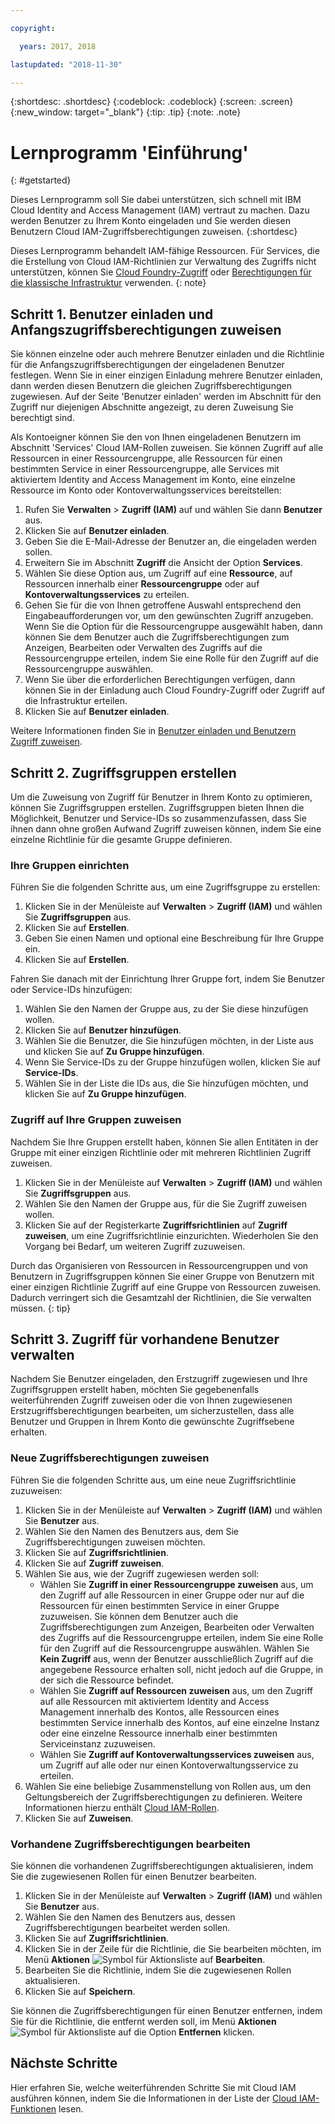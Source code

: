 ```yaml
---

copyright:

  years: 2017, 2018

lastupdated: "2018-11-30"

---
```


{:shortdesc: .shortdesc}
{:codeblock: .codeblock}
{:screen: .screen}
{:new_window: target="_blank"}
{:tip: .tip}
{:note: .note}

# Lernprogramm 'Einführung'
{: #getstarted}

Dieses Lernprogramm soll Sie dabei unterstützen, sich schnell mit IBM Cloud Identity and Access Management (IAM) vertraut zu machen. Dazu werden Benutzer zu Ihrem Konto eingeladen und Sie werden diesen Benutzern Cloud IAM-Zugriffsberechtigungen zuweisen.
{:shortdesc}

Dieses Lernprogramm behandelt IAM-fähige Ressourcen. Für Services, die die Erstellung von Cloud IAM-Richtlinien zur Verwaltung des Zugriffs nicht unterstützen, können Sie [Cloud Foundry-Zugriff](/docs/iam/cfaccess.html#cfaccess) oder [Berechtigungen für die klassische Infrastruktur](/docs/iam/infrastructureaccess.html#infrapermission) verwenden.
{: note}


## Schritt 1. Benutzer einladen und Anfangszugriffsberechtigungen zuweisen

Sie können einzelne oder auch mehrere Benutzer einladen und die Richtlinie für die Anfangszugriffsberechtigungen der eingeladenen Benutzer festlegen. Wenn Sie in einer einzigen Einladung mehrere Benutzer einladen, dann werden diesen Benutzern die gleichen Zugriffsberechtigungen zugewiesen. Auf der Seite 'Benutzer einladen' werden im Abschnitt für den Zugriff nur diejenigen Abschnitte angezeigt, zu deren Zuweisung Sie berechtigt sind.

Als Kontoeigner können Sie den von Ihnen eingeladenen Benutzern im Abschnitt 'Services' Cloud IAM-Rollen zuweisen. Sie können Zugriff auf alle Ressourcen in einer Ressourcengruppe, alle Ressourcen für einen bestimmten Service in einer Ressourcengruppe, alle Services mit aktiviertem Identity and Access Management im Konto, eine einzelne Ressource im Konto oder Kontoverwaltungsservices bereitstellen:

1. Rufen Sie **Verwalten** &gt; **Zugriff (IAM)** auf und wählen Sie dann **Benutzer** aus.
2. Klicken Sie auf **Benutzer einladen**.
3. Geben Sie die E-Mail-Adresse der Benutzer an, die eingeladen werden sollen.
4. Erweitern Sie im Abschnitt **Zugriff** die Ansicht der Option **Services**.
5. Wählen Sie diese Option aus, um Zugriff auf eine **Ressource**, auf Ressourcen innerhalb einer **Ressourcengruppe** oder auf **Kontoverwaltungsservices** zu erteilen.
6. Gehen Sie für die von Ihnen getroffene Auswahl entsprechend den Eingabeaufforderungen vor, um den gewünschten Zugriff anzugeben. Wenn Sie die Option für die Ressourcengruppe ausgewählt haben, dann können Sie dem Benutzer auch die Zugriffsberechtigungen zum Anzeigen, Bearbeiten oder Verwalten des Zugriffs auf die Ressourcengruppe erteilen, indem Sie eine Rolle für den Zugriff auf die Ressourcengruppe auswählen.
7. Wenn Sie über die erforderlichen Berechtigungen verfügen, dann können Sie in der Einladung auch Cloud Foundry-Zugriff oder Zugriff auf die Infrastruktur erteilen.
8. Klicken Sie auf **Benutzer einladen**.

Weitere Informationen finden Sie in [Benutzer einladen und Benutzern Zugriff zuweisen](/docs/iam/iamuserinv.html#iamuserinv).

## Schritt 2. Zugriffsgruppen erstellen

Um die Zuweisung von Zugriff für Benutzer in Ihrem Konto zu optimieren, können Sie Zugriffsgruppen erstellen. Zugriffsgruppen bieten Ihnen die Möglichkeit, Benutzer und Service-IDs so zusammenzufassen, dass Sie ihnen dann ohne großen Aufwand Zugriff zuweisen können, indem Sie eine einzelne Richtlinie für die gesamte Gruppe definieren.

### Ihre Gruppen einrichten

Führen Sie die folgenden Schritte aus, um eine Zugriffsgruppe zu erstellen:

1. Klicken Sie in der Menüleiste auf **Verwalten** &gt; **Zugriff (IAM)** und wählen Sie **Zugriffsgruppen** aus.
2. Klicken Sie auf **Erstellen**.
3. Geben Sie einen Namen und optional eine Beschreibung für Ihre Gruppe ein.
4. Klicken Sie auf **Erstellen**.

Fahren Sie danach mit der Einrichtung Ihrer Gruppe fort, indem Sie Benutzer oder Service-IDs hinzufügen:

1. Wählen Sie den Namen der Gruppe aus, zu der Sie diese hinzufügen wollen.
2. Klicken Sie auf **Benutzer hinzufügen**.
3. Wählen Sie die Benutzer, die Sie hinzufügen möchten, in der Liste aus und klicken Sie auf **Zu Gruppe hinzufügen**.
4. Wenn Sie Service-IDs zu der Gruppe hinzufügen wollen, klicken Sie auf **Service-IDs**.
5. Wählen Sie in der Liste die IDs aus, die Sie hinzufügen möchten, und klicken Sie auf **Zu Gruppe hinzufügen**.

### Zugriff auf Ihre Gruppen zuweisen

Nachdem Sie Ihre Gruppen erstellt haben, können Sie allen Entitäten in der Gruppe mit einer einzigen Richtlinie oder mit mehreren Richtlinien Zugriff zuweisen.

1. Klicken Sie in der Menüleiste auf **Verwalten** &gt; **Zugriff (IAM)** und wählen Sie **Zugriffsgruppen** aus.
2. Wählen Sie den Namen der Gruppe aus, für die Sie Zugriff zuweisen wollen.
3. Klicken Sie auf der Registerkarte **Zugriffsrichtlinien** auf **Zugriff zuweisen**, um eine Zugriffsrichtlinie einzurichten. Wiederholen Sie den Vorgang bei Bedarf, um weiteren Zugriff zuzuweisen.

Durch das Organisieren von Ressourcen in Ressourcengruppen und von Benutzern in Zugriffsgruppen können Sie einer Gruppe von Benutzern mit einer einzigen Richtlinie Zugriff auf eine Gruppe von Ressourcen zuweisen. Dadurch verringert sich die Gesamtzahl der Richtlinien, die Sie verwalten müssen.
{: tip}


## Schritt 3. Zugriff für vorhandene Benutzer verwalten

Nachdem Sie Benutzer eingeladen, den Erstzugriff zugewiesen und Ihre Zugriffsgruppen erstellt haben, möchten Sie gegebenenfalls weiterführenden Zugriff zuweisen oder die von Ihnen zugewiesenen Erstzugriffsberechtigungen bearbeiten, um sicherzustellen, dass alle Benutzer und Gruppen in Ihrem Konto die gewünschte Zugriffsebene erhalten.

### Neue Zugriffsberechtigungen zuweisen

Führen Sie die folgenden Schritte aus, um eine neue Zugriffsrichtlinie zuzuweisen:

1. Klicken Sie in der Menüleiste auf **Verwalten** &gt; **Zugriff (IAM)** und wählen Sie **Benutzer** aus.
2. Wählen Sie den Namen des Benutzers aus, dem Sie Zugriffsberechtigungen zuweisen möchten.
3. Klicken Sie auf **Zugriffsrichtlinien**.
4. Klicken Sie auf **Zugriff zuweisen**.
5. Wählen Sie aus, wie der Zugriff zugewiesen werden soll:
    * Wählen Sie **Zugriff in einer Ressourcengruppe zuweisen** aus, um den Zugriff auf alle Ressourcen in einer Gruppe oder nur auf die Ressourcen für einen bestimmten Service in einer Gruppe zuzuweisen. Sie können dem Benutzer auch die Zugriffsberechtigungen zum Anzeigen, Bearbeiten oder Verwalten des Zugriffs auf die Ressourcengruppe erteilen, indem Sie eine Rolle für den Zugriff auf die Ressourcengruppe auswählen. Wählen Sie **Kein Zugriff** aus, wenn der Benutzer ausschließlich Zugriff auf die angegebene Ressource erhalten soll, nicht jedoch auf die Gruppe, in der sich die Ressource befindet.
    * Wählen Sie **Zugriff auf Ressourcen zuweisen** aus, um den Zugriff auf alle Ressourcen mit aktiviertem Identity and Access Management innerhalb des Kontos, alle Ressourcen eines bestimmten Service innerhalb des Kontos, auf eine einzelne Instanz oder eine einzelne Ressource innerhalb einer bestimmten Serviceinstanz zuzuweisen.
    * Wählen Sie **Zugriff auf Kontoverwaltungsservices zuweisen** aus, um Zugriff auf alle oder nur einen Kontoverwaltungsservice zu erteilen.
5. Wählen Sie eine beliebige Zusammenstellung von Rollen aus, um den Geltungsbereich der Zugriffsberechtigungen zu definieren. Weitere Informationen hierzu enthält [Cloud IAM-Rollen](/docs/iam/users_roles.html#iamusermanrol).
6. Klicken Sie auf **Zuweisen**.


### Vorhandene Zugriffsberechtigungen bearbeiten

Sie können die vorhandenen Zugriffsberechtigungen aktualisieren, indem Sie die zugewiesenen Rollen für einen Benutzer bearbeiten.

1. Klicken Sie in der Menüleiste auf **Verwalten** &gt; **Zugriff (IAM)** und wählen Sie **Benutzer** aus.
2. Wählen Sie den Namen des Benutzers aus, dessen Zugriffsberechtigungen bearbeitet werden sollen.
3. Klicken Sie auf **Zugriffsrichtlinien**.
4. Klicken Sie in der Zeile für die Richtlinie, die Sie bearbeiten möchten, im Menü **Aktionen** ![Symbol für Aktionsliste](../icons/action-menu-icon.svg) auf **Bearbeiten**.
4. Bearbeiten Sie die Richtlinie, indem Sie die zugewiesenen Rollen aktualisieren.
5. Klicken Sie auf **Speichern**.

Sie können die Zugriffsberechtigungen für einen Benutzer entfernen, indem Sie für die Richtlinie, die entfernt werden soll, im Menü **Aktionen** ![Symbol für Aktionsliste](../icons/action-menu-icon.svg) auf die Option **Entfernen** klicken.

## Nächste Schritte

Hier erfahren Sie, welche weiterführenden Schritte Sie mit Cloud IAM ausführen können, indem Sie die Informationen in der Liste der [Cloud IAM-Funktionen](/docs/iam/index.html#features) lesen.
